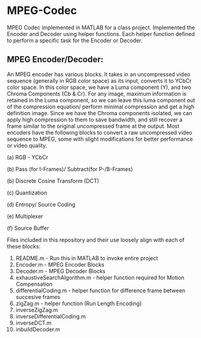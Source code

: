 # MPEG-Codec
MPEG Codec implemented in MATLAB for a class project. Implemented the Encoder and Decoder using helper functions. Each helper function defined to perform a specific task for the Encoder or Decoder.


MPEG Encoder/Decoder:
-------------
An MPEG encoder has various blocks. It takes in an uncompressed video sequence (generally in RGB color space) as its input, converts it to YCbCr color space. In this color space, we have a Luma component (Y), and two Chroma Components (Cb & Cr). For any image, maximum information is retained in the Luma component, so we can leave this luma component out of the compression equation/ perform minimal compression and get a high definition image. Since we have the Chroma components isolated, we can apply high compression to them to save bandwidth, and still recover a frame similar to the original uncompressed frame at the output.
Most encoders have the following blocks to convert a raw uncompressed video sequence to MPEG, some with slight modifications for better performance or video quality.

(a) RGB - YCbCr

(b) Pass (for I-Frames)/ Subtract(for P-/B-Frames)

(b) Discrete Cosine Transform (DCT)

(c) Quantization

(d) Entropy/ Source Coding

(e) Multiplexer

(f) Source Buffer

Files included in this repository and their use loosely align with each of these blocks:
1. README.m - Run this in MATLAB to invoke entire project
2. Encoder.m - MPEG Encoder Blocks
3. Decoder.m - MPEG Decoder Blocks
4. exhaustiveSearchAlgorithm.m - helper function required for Motion Compensation
5. differentialCoding.m - helper function for difference frame between succesive frames
6. zigZag.m - helper function (Run Length Encoding)
7. inverseZigZag.m
8. inverseDifferentialCoding.m
9. inverseDCT.m
10. inbuildDecoder.m
